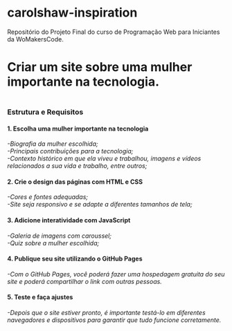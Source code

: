 # carolshaw-inspiration
Repositório do Projeto Final do curso de Programação Web para Iniciantes da WoMakersCode.

<h1>Criar um site sobre uma mulher importante na tecnologia.</h1>
<h3><br><strong>Estrutura e Requisitos</strong></h3>

<h4>1. Escolha uma mulher importante na tecnologia<br></h4>
<em>-Biografia da mulher escolhida;<br>
-Principais contribuições para a tecnologia;<br>
-Contexto histórico em que ela viveu e trabalhou, imagens e vídeos relacionados a sua vida e trabalho, entre outros;</em>

<h4>2. Crie o design das páginas com HTML e CSS<br></h4>
<em>-Cores  e  fontes  adequadas;<br>
-Site  seja  responsivo  e  se  adapte  a  diferentes tamanhos de tela;</em>

<h4>3. Adicione interatividade com JavaScript<br></h4>
<em>-Galeria  de imagens  com  caroussel;<br>
-Quiz  sobre  a  mulher  escolhida;</em>

<h4>4. Publique seu site utilizando o GitHub Pages<br></h4>
<em>-Com o GitHub Pages, você poderá fazer uma hospedagem gratuita do seu site e poderá compartilhar o link com outras pessoas.</em>

<h4>5. Teste e faça ajustes<br></h4>
<em>-Depois que o site estiver pronto, é importante testá-lo em diferentes navegadores  e  dispositivos  para  garantir  que  tudo  funcione corretamente.</em>
